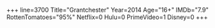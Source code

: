 +++
line=3700
Title="Grantchester"
Year=2014
Age="16+"
IMDb="7.9"
RottenTomatoes="95%"
Netflix=0
Hulu=0
PrimeVideo=1
Disney=0
+++

